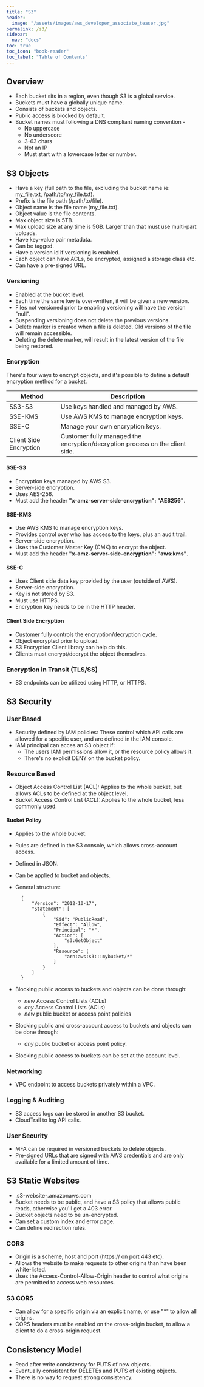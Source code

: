 ```yaml
---
title: "S3"
header:
  image: "/assets/images/aws_developer_associate_teaser.jpg"
permalink: /s3/
sidebar:
  nav: "docs"
toc: true
toc_icon: "book-reader"
toc_label: "Table of Contents"
---
```


## Overview

- Each bucket sits in a region, even though S3 is a global service.
- Buckets must have a globally unique name.
- Consists of buckets and objects.
- Public access is blocked by default.
- Bucket names must following a DNS compliant naming convention -
  - No uppercase
  - No underscore
  - 3-63 chars
  - Not an IP
  - Must start with a lowercase letter or number.

## S3 Objects

- Have a key (full path to the file, excluding the bucket name ie: my_file.txt, /path/to/my_file.txt).
- Prefix is the file path (/path/to/file).
- Object name is the file name (my_file.txt).
- Object value is the file contents.
- Max object size is 5TB.
- Max upload size at any time is 5GB. Larger than that must use multi-part uploads.
- Have key-value pair metadata.
- Can be tagged.
- Have a version id if versioning is enabled.
- Each object can have ACLs, be encrypted, assigned a storage class etc.
- Can have a pre-signed URL.

### Versioning

- Enabled at the bucket level.
- Each time the same key is over-written, it will be given a new version.
- Files not versioned prior to enabling versioning will have the version "null".
- Suspending versioning does not delete the previous versions.
- Delete marker is created when a file is deleted. Old versions of the file will remain accessible.
- Deleting the delete marker, will result in the latest version of the file being restored.

### Encryption

There's four ways to encrypt objects, and it's possible to define a default encryption method for a bucket.

| Method                 | Description                                                                  |
|------------------------|------------------------------------------------------------------------------|
| SS3-S3                 | Use keys handled and managed by AWS.                                         |
| SSE-KMS                | Use AWS KMS to manage encryption keys.                                       |
| SSE-C                  | Manage your own encryption keys.                                             |
| Client Side Encryption | Customer fully managed the encryption/decryption process on the client side. |

#### SSE-S3

- Encryption keys managed by AWS S3.
- Server-side encryption.
- Uses AES-256.
- Must add the header **"x-amz-server-side-encryption": "AES256"**.

#### SSE-KMS

- Use AWS KMS to manage encryption keys.
- Provides control over who has access to the keys, plus an audit trail.
- Server-side encryption.
- Uses the Customer Master Key (CMK) to encrypt the object.
- Must add the header **"x-amz-server-side-encryption": "aws:kms"**.

#### SSE-C

- Uses Client side data key provided by the user (outside of AWS).
- Server-side encryption.
- Key is not stored by S3.
- Must use HTTPS.
- Encryption key needs to be in the HTTP header.

#### Client Side Encryption

- Customer fully controls the encryption/decryption cycle.
- Object encrypted prior to upload.
- S3 Encryption Client library can help do this.
- Clients must encrypt/decrypt the object themselves.

### Encryption in Transit (TLS/SS)

- S3 endpoints can be utilized using HTTP, or HTTPS.

## S3 Security

### User Based

- Security defined by IAM policies: These control which API calls are allowed for a specific user, and are defined in the IAM console.
- IAM principal can acces an S3 object if:
  - The users IAM permissions allow it, or the resource policy allows it.
  - There's no explicit DENY on the bucket policy.

### Resource Based


- Object Access Control List (ACL): Applies to the whole bucket, but allows ACLs to be defined at the object level.
- Bucket Access Control List (ACL): Applies to the whole bucket, less commonly used.

#### Bucket Policy

- Applies to the whole bucket.
- Rules are defined in the S3 console, which allows cross-account access.
- Defined in JSON.
- Can be applied to bucket and objects.
- General structure:

        {
            "Version": "2012-10-17",
            "Statement": [
                {
                    "Sid": "PublicRead",
                    "Effect": "Allow",
                    "Principal": "*",
                    "Action": [
                        "s3:GetObject"
                    ],
                    "Resource": [
                        "arn:aws:s3:::mybucket/*"
                    ]
                }
            ]
        }

- Blocking public access to buckets and objects can be done through:
  - *new* Access Control Lists (ACLs)
  - *any* Access Control Lists (ACLs)
  - *new* public bucket or access point policies
- Blocking public and cross-account access to buckets and objects can be done through:
  - *any* public bucket or access point policy.
- Blocking public access to buckets can be set at the account level.

### Networking

- VPC endpoint to access buckets privately within a VPC.

### Logging & Auditing

- S3 access logs can be stored in another S3 bucket.
- CloudTrail to log API calls.

### User Security

- MFA can be required in versioned buckets to delete objects.
- Pre-signed URLs that are signed with AWS credentials and are only available for a limited amount of time.

## S3 Static Websites

- <bucket name>.s3-website-<region>.amazonaws.com
- Bucket needs to be public, and have a S3 policy that allows public reads, otherwise you'll get a 403 error.
- Bucket objects need to be un-encrypted.
- Can set a custom index and error page.
- Can define redirection rules.


### CORS

- Origin is a scheme, host and port (https:// on port 443 etc).
- Allows the website to make requests to other origins than have been white-listed.
- Uses the Access-Control-Allow-Origin header to control what origins are permitted to access web resources.

### S3 CORS

- Can allow for a specific origin via an explicit name, or use "*" to allow all origins.
- CORS headers must be enabled on the cross-origin bucket, to allow a client to do a cross-origin request.


## Consistency Model

- Read after write consistency for PUTS of new objects.
- Eventually consistent for DELETEs and PUTS of existing objects.
- There is no way to request strong consistency.
